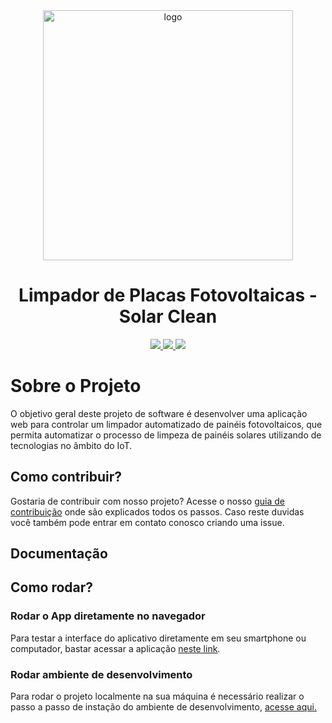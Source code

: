 <div align="center">
  <img src="[/src/logo.svg](https://raw.githubusercontent.com/PI2-Grupo4/Front-end/main/src/logo.svg)" alt="logo" width="400px">
</div>

<h1 align="center">Limpador de Placas Fotovoltaicas - Solar Clean </h1>
<p align="center">
<a href="https://opensource.org/licenses/gpl-3.0.html">
  <img src="https://img.shields.io/badge/License-MIT-blue.svg">
</a>
<a href="https://open.vscode.dev/PI2-Grupo4/Front-end">
  <img src="https://open.vscode.dev/badges/open-in-vscode.svg">
</a>
<a href="https://nodejs.org/en/blog/release/v14.18.1/">
  <img src="https://img.shields.io/badge/node-14.18.1-brightgreen.svg">
</a>
</p>

# Sobre o Projeto

O objetivo geral deste projeto de software é desenvolver uma aplicação web para controlar um limpador automatizado de painéis fotovoltaicos, que permita automatizar o processo de limpeza de painéis solares utilizando de tecnologias no âmbito do IoT.

## Como contribuir?

Gostaria de contribuir com nosso projeto? Acesse o nosso [guia de contribuição]() onde são explicados todos os passos.
Caso reste duvidas você também pode entrar em contato conosco criando uma issue.

## Documentação

## Como rodar?

### Rodar o App diretamente no navegador

Para testar a interface do aplicativo diretamente em seu smartphone ou computador, bastar acessar a aplicação [neste link](https://solar-clean.herokuapp.com/).

### Rodar ambiente de desenvolvimento

Para rodar o projeto localmente na sua máquina é necessário realizar o passo a passo de instação do ambiente de desenvolvimento, [acesse aqui.](guia-instalacao.md)